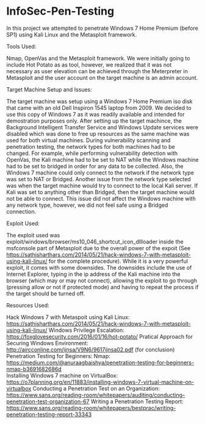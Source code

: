 # InfoSec-Pen-Testing
In this project we attempted to penetrate Windows 7 Home Premium (before SP1) using Kali Linux and the Metasploit framework.

Tools Used:

Nmap, OpenVas and the Metasploit framework. We were initially going to include Hot Potato as as tool, however, we realized that it was not necessary as user elevation can be achieved through the Meterpreter in Metasploit and the user account on the target machine is an admin account.

Target Machine Setup and Issues:

 The target machine was setup using a Windows 7 Home Premium iso disk that came with an old Dell Inspiron 1545 laptop from 2009. We decided to use this copy of Windows 7 as it was readily available and intended for demostration purposes only. After setting up the target machince, the Background Intelligent Transfer Service and Windows Update services were disabled which was done to free up resources as the same machine was used for both virtual machines. During vulnerability scanning and penetration testing, the network types for both machines had to be changed. For example, while performing vulnerability detection with OpenVas, the Kali machine had to be set to NAT while the Windows machine had to be set to bridged in order for any data to be collected. Also, the Windows 7 machine could only connect to the network if the network type was set to NAT or Bridged. Another issue from the network type selected was when the target machine would try to connect to the local Kali server. If Kali was set to anything other than Bridged, then the target machine would not be able to connect. This issue did not affect the Windows machine with any network type, however, we did not feel safe using a Bridged connection. 

 Exploit Used:
 
 The exploit used was exploit/windows/browser/ms10_046_shortcut_icon_dllloader inside the msfconsole part of Metasploit due to the overall power of the expoit (See https://sathisharthars.com/2014/05/21/hack-windows-7-with-metasploit-using-kali-linux/ for the complete procedure). While it is a very powerful exploit, it comes with some downsides. The downsides include the use of Internet Explorer, typing in the ip address of the Kali machine into the browser (which may or may not connect), allowing the exploit to go through (pressing allow or not if protected mode) and having to repeat the process if the target should be turned off. 

Resources Used:

Hack Windows 7 with Metaspoit using Kali Linux: https://sathisharthars.com/2014/05/21/hack-windows-7-with-metasploit-using-kali-linux/
Windows Privilege Escalation: https://foxglovesecurity.com/2016/01/16/hot-potato/
Pratical Approach for Securing Windows Environment: http://aircconline.com/ijnsa/V9N6/9617ijnsa02.pdf (for conclusion)
Penetration Testing for Beginners: Nmap: https://medium.com/@anuraagbaishya/penetration-testing-for-beginners-nmap-b3691682686d  
Installing Windows 7 machine on VirtualBox:  https://o7planning.org/en/11883/installing-windows-7-virtual-machine-on-virtualbox 
Conducting a Penetration Test on an Organization: https://www.sans.org/reading-room/whitepapers/auditing/conducting-penetration-test-organization-67 
Writing a Penetration Testing Report: https://www.sans.org/reading-room/whitepapers/bestprac/writing-penetration-testing-report-33343 


